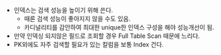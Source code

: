 - 인덱스는 검색 성능을 높이기 위해 쓴다.
	- 때론 검색 성능이 좋아지지 않을 수도 있음.
	- 카디널리티를 감안하여 최대한 unique한 인덱스 구성을 해야 성능개선이 됨.
- 만약 인덱싱 되지않은 필드로 조회할 경우 Full Table Scan 때문에 느리다.
- PK외에도 자주 검색할 필요가 있는 칼럼을 보통 Index 건다.

